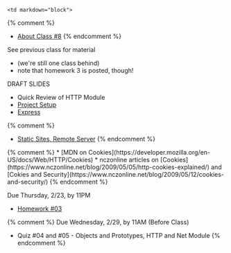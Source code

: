 	<td markdown="block">
{% comment %}
* [About Class #8](slides/08/meta.html)
{% endcomment %}

See previous class for material 

* (we're still one class behind)
* note that homework 3 is posted, though!

DRAFT SLIDES 

* Quick Review of HTTP Module
* [Project Setup](slides/08/setup.html)
* [Express](slides/08/express.html)

{% comment %}
* [Static Sites, Remote Server](slides/08/static.html)
{% endcomment %}
</td>
	<td markdown="block">
    {% comment %}
* [MDN on Cookies](https://developer.mozilla.org/en-US/docs/Web/HTTP/Cookies)
* nczonline articles on [Cookies](https://www.nczonline.net/blog/2009/05/05/http-cookies-explained/) and [Cokies and Security](https://www.nczonline.net/blog/2009/05/12/cookies-and-security/)
    {% endcomment %}
</td>
	<td markdown="block">

Due Thursday, 2/23, by 11PM

* [Homework #03](homework/03.html)

{% comment %}
Due Wednesday, 2/29, by 11AM (Before Class)

* Quiz #04 and #05 - Objects and Prototypes, HTTP and Net Module
{% endcomment %}
</td>
